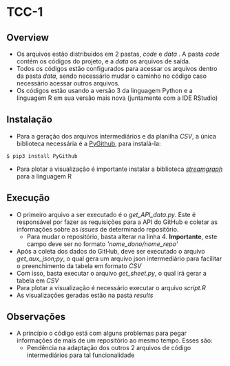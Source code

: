 # TCC-1

## Overview

- Os arquivos estão distribuidos em 2 pastas, *code* e *data* . A pasta *code* contém os códigos do projeto, e a *data* os arquivos de saída.
- Todos os códigos estão configurados para acessar os arquivos dentro da pasta *data*, sendo necessário mudar o caminho no código caso necessário acessar outros arquivos.
- Os códigos estão usando a versão 3 da linguagem Python e a linguagem R em sua versão mais nova (juntamente com a IDE RStudio)

## Instalação

- Para a geração dos arquivos intermediários e da planilha *CSV*, a única biblioteca necessária é a [PyGithub](https://github.com/PyGithub/PyGithub), para instalá-la:
```
$ pip3 install PyGithub
```
- Para plotar a visualização é importante instalar a biblioteca [*streamgraph*](https://github.com/hrbrmstr/streamgraph)  para a linguagem R


## Execução 

- O primeiro arquivo a ser executado é o *get_API_data.py*. Este é responsável por fazer as requisições para a API do GitHub e coletar as informações sobre as *issues* de determinado repositório. 
    - Para mudar o repositório, basta alterar na linha 4. **Importante**, este campo deve ser no formato *'nome_dono/nome_repo'*
- Após a coleta dos dados do GitHub, deve ser executado o arquivo *get_aux_json;py*, o qual gera um arquivo json intermediário para facilitar o preenchimento da tabela em formato *CSV*
- Com isso, basta executar o arquivo *get_sheet.py*, o qual irá gerar a tabela em *CSV*
- Para plotar a visualização é necessário executar o arquivo *script.R*
- As visualizações geradas estão na pasta *results*

## Observações

- A princípio o código está com alguns problemas para pegar informações de mais de um repositório ao mesmo tempo. Esses são:
    - Pendência na adaptação dos outros 2 arquivos de código intermediários para tal funcionalidade
